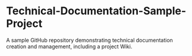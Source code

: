 # Technical-Documentation-Sample-Project
A sample GitHub repository demonstrating technical documentation creation and management, including a project Wiki.
